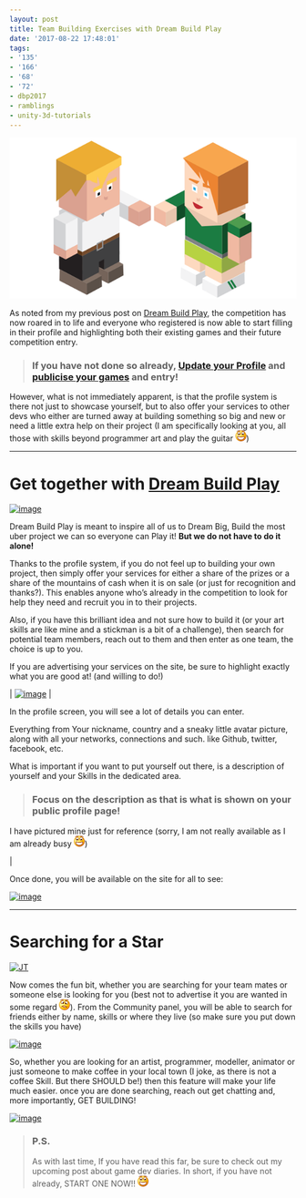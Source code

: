 ```yaml
---
layout: post
title: Team Building Exercises with Dream Build Play
date: '2017-08-22 17:48:01'
tags:
- '135'
- '166'
- '68'
- '72'
- dbp2017
- ramblings
- unity-3d-tutorials
---
```


[![image](/Images/wordpress/2017/08/image.png "image")](http://dreambuildplay.com/)

As noted from my previous post on [Dream Build Play](https://darkgenesis.zenithmoon.com/get-a-little-extra-help-with-dream-build-play-2017/), the competition has now roared in to life and everyone who registered is now able to start filling in their profile and highlighting both their existing games and their future competition entry.

> ### If you have not done so already, [Update your Profile](https://developer.microsoft.com/en-us/Windows/dream-build-play/contest/developer/edit) and [publicise your games](https://developer.microsoft.com/en-us/Windows/dream-build-play/games) and entry!

However, what is not immediately apparent, is that the profile system is there not just to showcase yourself, but to also offer your services to other devs who either are turned away at building something so big and new or need a little extra help on their project (I am specifically looking at you, all those with skills beyond programmer art and play the guitar ![Open-mouthed smile](/Images/wordpress/2017/08/wlEmoticon-openmouthedsmile-1.png))

* * *

# Get together with [Dream Build Play](https://developer.microsoft.com/en-us/windows/projects/campaigns/dream-build-play-challenge)

[![image](/Images/wordpress/2017/08/image_thumb.png "image")](/Images/wordpress/2017/08/image-1.png)

Dream Build Play is meant to inspire all of us to Dream Big, Build the most uber project we can so everyone can Play it! **But we do not have to do it alone!**

Thanks to the profile system, if you do not feel up to building your own project, then simply offer your services for either a share of the prizes or a share of the mountains of cash when it is on sale (or just for recognition and thanks?).   This enables anyone who’s already in the competition to look for help they need and recruit you in to their projects.

Also, if you have this brilliant idea and not sure how to build it (or your art skills are like mine and a stickman is a bit of a challenge), then search for potential team members, reach out to them and then enter as one team, the choice is up to you.

If you are advertising your services on the site, be sure to highlight exactly what you are good at! (and willing to do!)

| [![image](/Images/wordpress/2017/08/image_thumb-1.png "image")](/Images/wordpress/2017/08/image-2.png) | 

In the profile screen, you will see a lot of details you can enter.

Everything from Your nickname, country and a sneaky little avatar picture, along with all your networks, connections and such. like Github, twitter, facebook, etc.

 

What is important if you want to put yourself out there, is a description of yourself and your Skills in the dedicated area. 

 

> ### Focus on the description as that is what is shown on your public profile page!

 

I have pictured mine just for reference (sorry, I am not really available as I am already busy ![Open-mouthed smile](/Images/wordpress/2017/08/wlEmoticon-openmouthedsmile-1.png))

 |

 

Once done, you will be available on the site for all to see:

[![image](/Images/wordpress/2017/08/image_thumb-2.png "image")](/Images/wordpress/2017/08/image-3.png)

* * *

# Searching for a Star

[![JT](/Images/wordpress/2017/08/JT_thumb.gif "JT")](/Images/wordpress/2017/08/JT.gif)

Now comes the fun bit, whether you are searching for your team mates or someone else is looking for you (best not to advertise it you are wanted in some regard ![Confused smile](/Images/wordpress/2017/08/wlEmoticon-confusedsmile.png)). From the Community panel, you will be able to search for friends either by name, skills or where they live (so make sure you put down the skills you have)

[![image](/Images/wordpress/2017/08/image_thumb-3.png "image")](/Images/wordpress/2017/08/image-4.png)

So, whether you are looking for an artist, programmer, modeller, animator or just someone to make coffee in your local town (I joke, as there is not a coffee Skill. But there SHOULD be!) then this feature will make your life much easier.  once you are done searching, reach out get chatting and, more importantly, GET BUILDING!

 

[![image](/Images/wordpress/2017/08/image_thumb-4.png "image")](/Images/wordpress/2017/08/image-5.png)

> ### P.S.  
> As with last time, If you have read this far, be sure to check out my upcoming post about game dev diaries.  In short, if you have not already, START ONE NOW!! ![Open-mouthed smile](/Images/wordpress/2017/08/wlEmoticon-openmouthedsmile.png?w=660&ssl=1)

